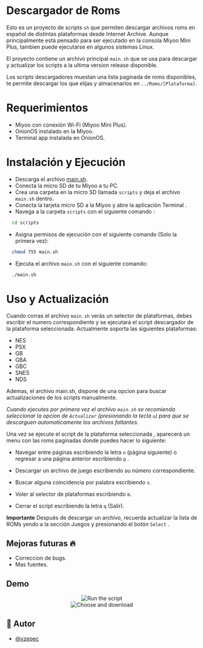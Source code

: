 
# Descargador de Roms

Esto es un proyecto de scripts `sh` que permiten descargar archivos roms en español de distintas plataformas desde Internet Archive. Aunque principalmente está pensado para ser ejecutado en la consola Miyoo Mini Plus, tambien puede ejecutarse en algunos sistemas Linux.

El proyecto contiene un archivo principal `main.sh` que se usa para descargar y actualizar los scripts a la ultima version release disponible. 

Los scripts descargadores muestan una lista paginada de roms disponibles, te permite descargar los que elijas y almacenarlos en `../Roms/[Plataforma]`.

# Requerimientos 

* Miyoo con conexión Wi-Fi (Miyoo Mini Plus).
* OnionOS instalado en la Miyoo.
* Terminal app instalada en OnionOS.

# Instalación y Ejecución 

* Descarga el archivo [main.sh](https://github.com/vzepec/miyoo_downloader_spanish/releases/download/v1.0.4/main.sh).
* Conecta la micro SD de tu Miyoo a tu PC.
* Crea una carpeta en la micro SD llamada `scripts` y deja el archivo `main.sh` dentro.
* Conecta la tarjeta micro SD a la Miyoo y abre la aplicación Terminal .
* Navega a la carpeta `scripts` con el siguiente comando :
```bash
  cd scripts
```
* Asigna permisos de ejecución con el siguiente comando (Solo la primera vez): 
```bash
  chmod 755 main.sh
```

* Ejecuta el archivo `main.sh` con el siguiente comando:
```bash
  ./main.sh
```
# Uso y Actualización

Cuando corras el archivo `main.sh` verás un selector de plataformas, debes escribir el numero correspondiente y se ejecutará el script descargador de la plataforma seleccionada.
Actualmente soporta las siguientes plataformas:

- NES
- PSX
- GB
- GBA
- GBC
- SNES
- NDS

Ademas, el archivo main.sh, dispone de una opcion para buscar actualizaciones de los scripts manualmente.

*Cuando ejecutes por primera vez el archivo `main.sh` se recomienda seleccionar la opcion de `Actualizar` (presionando la tecla `u`) para que se descarguen automaticamente los archivos faltantes.*


Una vez se ejecute el script de la plataforma seleccionada , aparecerá un menu con las roms paginadas donde puedes hacer lo siguiente:

- Navegar entre páginas escribiendo la letra `n` (página siguiente) o regresar a una página anterior escribiendo `p` .

- Descargar un archivo de juego escribiendo su número correspondiente. 

- Buscar alguna coincidencia por palabra escribiendo `s`.
  
- Voler al selector de plataformas escribiendo `m`.
 
- Cerrar el script escribiendo la letra `q` (Salir).
 
**Importante** Después de descargar un archivo, recuerda actualizar la lista de ROMs yendo a la sección Juegos y presionando el botón `Select` . 

## Mejoras futuras  🔥

* Correccion de bugs.
* Mas fuentes.

## Demo

<div align="center">
  <img src="/Gifs/GIF_1.gif" alt="Run the script">
</div>

<div align="center">
  <img src="/Gifs/GIF_2.gif" alt="Choose and download">
</div>


## 🚀 Autor

- [@vzepec](https://github.com/vzepec)
